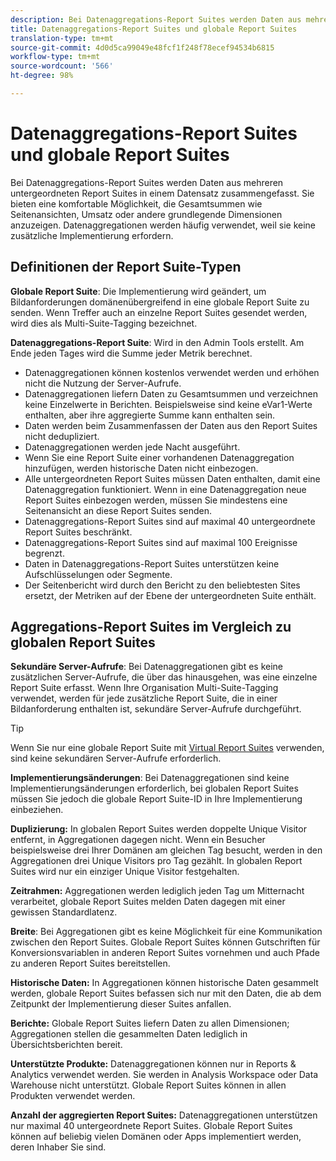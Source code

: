 ```yaml
---
description: Bei Datenaggregations-Report Suites werden Daten aus mehreren untergeordneten Report Suites in einem Datensatz zusammengefasst.
title: Datenaggregations-Report Suites und globale Report Suites
translation-type: tm+mt
source-git-commit: 4d0d5ca99049e48fcf1f248f78ecef94534b6815
workflow-type: tm+mt
source-wordcount: '566'
ht-degree: 98%

---
```



# Datenaggregations-Report Suites und globale Report Suites

Bei Datenaggregations-Report Suites werden Daten aus mehreren untergeordneten Report Suites in einem Datensatz zusammengefasst. Sie bieten eine komfortable Möglichkeit, die Gesamtsummen wie Seitenansichten, Umsatz oder andere grundlegende Dimensionen anzuzeigen. Datenaggregationen werden häufig verwendet, weil sie keine zusätzliche Implementierung erfordern.

## Definitionen der Report Suite-Typen

**Globale Report Suite**: Die Implementierung wird geändert, um Bildanforderungen domänenübergreifend in eine globale Report Suite zu senden. Wenn Treffer auch an einzelne Report Suites gesendet werden, wird dies als Multi-Suite-Tagging bezeichnet.

**Datenaggregations-Report Suite**: Wird in den Admin Tools erstellt. Am Ende jeden Tages wird die Summe jeder Metrik berechnet.

* Datenaggregationen können kostenlos verwendet werden und erhöhen nicht die Nutzung der Server-Aufrufe.
* Datenaggregationen liefern Daten zu Gesamtsummen und verzeichnen keine Einzelwerte in Berichten. Beispielsweise sind keine eVar1-Werte enthalten, aber ihre aggregierte Summe kann enthalten sein.
* Daten werden beim Zusammenfassen der Daten aus den Report Suites nicht dedupliziert.
* Datenaggregationen werden jede Nacht ausgeführt.
* Wenn Sie eine Report Suite einer vorhandenen Datenaggregation hinzufügen, werden historische Daten nicht einbezogen.
* Alle untergeordneten Report Suites müssen Daten enthalten, damit eine Datenaggregation funktioniert. Wenn in eine Datenaggregation neue Report Suites einbezogen werden, müssen Sie mindestens eine Seitenansicht an diese Report Suites senden.
* Datenaggregations-Report Suites sind auf maximal 40 untergeordnete Report Suites beschränkt.
* Datenaggregations-Report Suites sind auf maximal 100 Ereignisse begrenzt.
* Daten in Datenaggregations-Report Suites unterstützen keine Aufschlüsselungen oder Segmente.
* Der Seitenbericht wird durch den Bericht zu den beliebtesten Sites ersetzt, der Metriken auf der Ebene der untergeordneten Suite enthält.

## Aggregations-Report Suites im Vergleich zu globalen Report Suites

**Sekundäre Server-Aufrufe**: Bei Datenaggregationen gibt es keine zusätzlichen Server-Aufrufe, die über das hinausgehen, was eine einzelne Report Suite erfasst. Wenn Ihre Organisation Multi-Suite-Tagging verwendet, werden für jede zusätzliche Report Suite, die in einer Bildanforderung enthalten ist, sekundäre Server-Aufrufe durchgeführt.

>[!TIP]
>
>Wenn Sie nur eine globale Report Suite mit [Virtual Report Suites](../../components/vrs/vrs-considerations.md) verwenden, sind keine sekundären Server-Aufrufe erforderlich.

**Implementierungsänderungen**: Bei Datenaggregationen sind keine Implementierungsänderungen erforderlich, bei globalen Report Suites müssen Sie jedoch die globale Report Suite-ID in Ihre Implementierung einbeziehen.

**Duplizierung:** In globalen Report Suites werden doppelte Unique Visitor entfernt, in Aggregationen dagegen nicht. Wenn ein Besucher beispielsweise drei Ihrer Domänen am gleichen Tag besucht, werden in den Aggregationen drei Unique Visitors pro Tag gezählt. In globalen Report Suites wird nur ein einziger Unique Visitor festgehalten.

**Zeitrahmen:** Aggregationen werden lediglich jeden Tag um Mitternacht verarbeitet, globale Report Suites melden Daten dagegen mit einer gewissen Standardlatenz.

**Breite**: Bei Aggregationen gibt es keine Möglichkeit für eine Kommunikation zwischen den Report Suites. Globale Report Suites können Gutschriften für Konversionsvariablen in anderen Report Suites vornehmen und auch Pfade zu anderen Report Suites bereitstellen.

**Historische Daten:** In Aggregationen können historische Daten gesammelt werden, globale Report Suites befassen sich nur mit den Daten, die ab dem Zeitpunkt der Implementierung dieser Suites anfallen.

**Berichte:** Globale Report Suites liefern Daten zu allen Dimensionen; Aggregationen stellen die gesammelten Daten lediglich in Übersichtsberichten bereit.

**Unterstützte Produkte:** Datenaggregationen können nur in Reports &amp; Analytics verwendet werden. Sie werden in Analysis Workspace oder Data Warehouse nicht unterstützt. Globale Report Suites können in allen Produkten verwendet werden.

**Anzahl der aggregierten Report Suites:** Datenaggregationen unterstützen nur maximal 40 untergeordnete Report Suites. Globale Report Suites können auf beliebig vielen Domänen oder Apps implementiert werden, deren Inhaber Sie sind.
